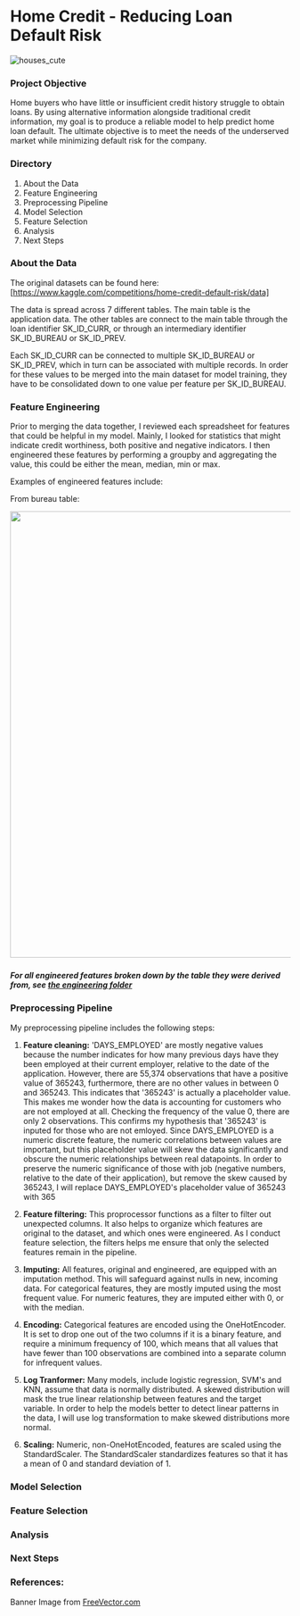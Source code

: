 # Home Credit - Reducing Loan Default Risk

![houses_cute](https://github.com/user-attachments/assets/1bc625d1-d0f7-4a85-b6f7-88ea5a3c7ceb)



### Project Objective

Home buyers who have little or insufficient credit history struggle to obtain loans. By using alternative information alongside traditional credit information, my goal is to produce a reliable model to help predict home loan default. The ultimate objective is to meet the needs of the underserved market while minimizing default risk for the company.

### Directory 

1. About the Data
2. Feature Engineering
3. Preprocessing Pipeline
4. Model Selection
5. Feature Selection
6. Analysis
7. Next Steps


### About the Data

The original datasets can be found here: [https://www.kaggle.com/competitions/home-credit-default-risk/data]

The data is spread across 7 different tables. The main table is the application data. The other tables are connect to the main table through the loan identifier SK_ID_CURR, or through an intermediary identifier SK_ID_BUREAU or SK_ID_PREV.

Each SK_ID_CURR can be connected to multiple SK_ID_BUREAU or SK_ID_PREV, which in turn can be associated with multiple records. In order for these values to be merged into the main dataset for model training, they have to be consolidated down to one value per feature per SK_ID_BUREAU. 

### Feature Engineering

Prior to merging the data together, I reviewed each spreadsheet for features that could be helpful in my model. Mainly, I looked for statistics that might indicate credit worthiness, both positive and negative indicators. I then engineered these features by performing a groupby and aggregating the value, this could be either the mean, median, min or max. 

Examples of engineered features include:

From bureau table:

<img src="https://github.com/user-attachments/assets/6ab29a9e-c232-490f-aa2c-67aa5d9ce56c" width="800" />

###

##### For all engineered features broken down by the table they were derived from, see [the engineering folder](https://github.com/annahanslc/home-credit-default-risk-project/tree/main/engineering)


### Preprocessing Pipeline

My preprocessing pipeline includes the following steps:

1. **Feature cleaning:** 'DAYS_EMPLOYED' are mostly negative values because the number indicates for how many previous days have they been employed at their current employer, relative to the date of the application. However, there are 55,374 observations that have a positive value of 365243, furthermore, there are no other values in between 0 and 365243. This indicates that '365243' is actually a placeholder value. This makes me wonder how the data is accounting for customers who are not employed at all. Checking the frequency of the value 0, there are only 2 observations. This confirms my hypothesis that '365243' is inputed for those who are not emloyed. Since DAYS_EMPLOYED is a numeric discrete feature, the numeric correlations between values are important, but this placeholder value will skew the data significantly and obscure the numeric relationships between real datapoints. In order to preserve the numeric significance of those with job (negative numbers, relative to the date of their application), but remove the skew caused by 365243, I will replace DAYS_EMPLOYED's placeholder value of 365243 with 365

2. **Feature filtering:** This proprocessor functions as a filter to filter out unexpected columns. It also helps to organize which features are original to the dataset, and which ones were engineered. As I conduct feature selection, the filters helps me ensure that only the selected features remain in the pipeline.

3. **Imputing:** All features, original and engineered, are equipped with an imputation method. This will safeguard against nulls in new, incoming data. For categorical features, they are mostly imputed using the most frequent value. For numeric features, they are imputed either with 0, or with the median.

4. **Encoding:** Categorical features are encoded using the OneHotEncoder. It is set to drop one out of the two columns if it is a binary feature, and require a minimum frequency of 100, which means that all values that have fewer than 100 observations are combined into a separate column for infrequent values. 

5. **Log Tranformer:** Many models, include logistic regression, SVM's and KNN, assume that data is normally distributed. A skewed distribution will mask the true linear relationship between features and the target variable. In order to help the models better to detect linear patterns in the data, I will use log transformation to make skewed distributions more normal. 

6. **Scaling:** Numeric, non-OneHotEncoded, features are scaled using the StandardScaler. The StandardScaler standardizes features so that it has a mean of 0 and standard deviation of 1.

   
### Model Selection


### Feature Selection


### Analysis


### Next Steps


### References:

Banner Image from <a href="https://www.freevector.com/pastel-abstract-geometric-houses-background-71471">FreeVector.com</a>
